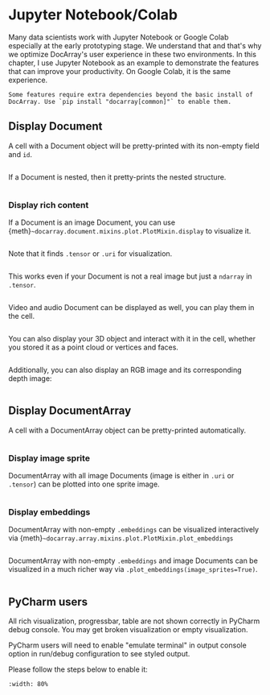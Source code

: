 # Jupyter Notebook/Colab

Many data scientists work with Jupyter Notebook or Google Colab especially at the early prototyping stage. We understand that and that's why we optimize DocArray's user experience in these two environments. In this chapter, I use Jupyter Notebook as an example to demonstrate the features that can improve your productivity. On Google Colab, it is the same experience.

```{tip}
Some features require extra dependencies beyond the basic install of DocArray. Use `pip install "docarray[common]"` to enable them.
```


## Display Document

A cell with a Document object will be pretty-printed with its non-empty field and `id`.

```{figure} single-doc.png
```

If a Document is nested, then it pretty-prints the nested structure.

```{figure} single-doc-nested.png
```

### Display rich content

If a Document is an image Document, you can use {meth}`~docarray.document.mixins.plot.PlotMixin.display` to visualize it.

```{figure} image-doc.png
```

Note that it finds `.tensor` or `.uri` for visualization.

```{figure} image-doc-tensor.png
```

This works even if your Document is not a real image but just a `ndarray` in `.tensor`.

```{figure} image-tensor.png
```

Video and audio Document can be displayed as well, you can play them in the cell.

```{figure} audio-video.png
```

You can also display your 3D object and interact with it in the cell, whether you stored it as a point cloud or vertices and faces.

```{figure} mesh-point-cloud.png
```

Additionally, you can also display an RGB image and its corresponding depth image:

```{figure} image-rgbd.png
```

## Display DocumentArray

A cell with a DocumentArray object can be pretty-printed automatically.

```{figure} doc-array.png
```

### Display image sprite

DocumentArray with all image Documents (image is either in `.uri` or `.tensor`) can be plotted into one sprite image.

```{figure} image-sprite.png
```

### Display embeddings

DocumentArray with non-empty `.embeddings` can be visualized interactively via {meth}`~docarray.array.mixins.plot.PlotMixin.plot_embeddings`

```{figure} embedding-ani1.gif
```


DocumentArray with non-empty `.embeddings`  and image Documents can be visualized in a much richer way via `.plot_embeddings(image_sprites=True)`.

```{figure} embedding-ani2.gif
```

## PyCharm users

All rich visualization, progressbar, table are not shown correctly in PyCharm debug console. You may get broken visualization or empty visualization.

PyCharm users will need to enable "emulate terminal" in output console option in run/debug configuration to see styled output.

Please follow the steps below to enable it:

```{figure} pycharm-rich.png
:width: 80%
```
